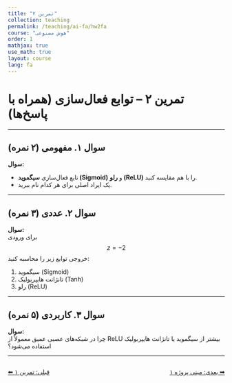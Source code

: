 ```yaml
---
title: "تمرین ۲"
collection: teaching
permalink: /teaching/ai-fa/hw2fa
course: "هوش مصنوعی"
order: 1
mathjax: true
use_math: true
layout: course
lang: fa
---
```


# تمرین ۲ – توابع فعال‌سازی (همراه با پاسخ‌ها)

---

## سوال ۱. مفهومی (۲ نمره)

**سوال:**  
- تابع فعال‌سازی **سیگموید (Sigmoid)** و **رلو (ReLU)** را با هم مقایسه کنید.  
- یک ایراد اصلی برای هر کدام نام ببرید.  

---

## سوال ۲. عددی (۳ نمره)

**سوال:**  
برای ورودی $$ z = -2 $$ خروجی توابع زیر را محاسبه کنید:  
1. سیگموید (Sigmoid)  
2. تانژانت هایپربولیک (Tanh)  
3. رلو (ReLU)  

---

## سوال ۳. کاربردی (۵ نمره)

**سوال:**  
چرا در شبکه‌های عصبی عمیق معمولاً از ReLU بیشتر از سیگموید یا تانژانت هایپربولیک استفاده می‌شود؟  

---

<div class="lesson-nav" style="display:flex; justify-content:space-between; margin-top:2em;">
  <a class="btn btn--inverse" href="{{ '/teaching/ai/hw1' | relative_url }}">⬅︎ قبلی: تمرین ۱ </a>
  <a class="btn btn--primary" href="{{ '/teaching/ai/hw2' | relative_url }}">بعدی: مینی پروژه ۱ ➡︎</a>
</div>
